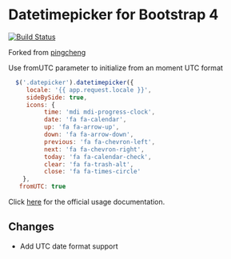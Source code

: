 # Datetimepicker for Bootstrap 4
[![Build Status](https://travis-ci.org/pingcheng/bootstrap4-datetimepicker.svg?branch=master)](https://travis-ci.org/pingcheng/bootstrap4-datetimepicker)

Forked from [pingcheng](https://github.com/pingcheng/bootstrap4-datetimepicker)

Use fromUTC parameter to initialize from an moment UTC format
```js
  $('.datepicker').datetimepicker({
     locale: '{{ app.request.locale }}',
     sideBySide: true,
     icons: {
          time: 'mdi mdi-progress-clock',
          date: 'fa fa-calendar',
          up: 'fa fa-arrow-up',
          down: 'fa fa-arrow-down',
          previous: 'fa fa-chevron-left',
          next: 'fa fa-chevron-right',
          today: 'fa fa-calendar-check',
          clear: 'fa fa-trash-alt',
          close: 'fa fa-times-circle'
    },
   fromUTC: true
```
Click [here](http://eonasdan.github.io/bootstrap-datetimepicker/) for the official usage documentation.

## Changes

* Add UTC date format support
